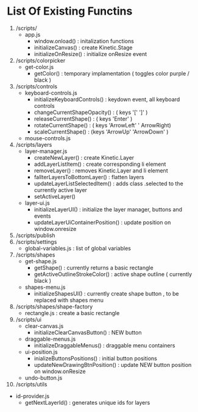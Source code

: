 # List Of Existing Functins 

1. /scripts/
   - app.js 
     - window.onload() : initalization functions
     - initializeCanvas() : create Kinetic.Stage
     - initializeOnResize() : initialize onResize event
2. /scripts/colorpicker
   - get-color.js
      - getColor() : temporary implamentation ( toggles color purple / black )
3. /scripts/controls
   - keyboard-controls.js
      - initializeKeyboardControls() : keydown event, all keyboard controls
      - changeCurrentShapeOpacity() : ( keys '[' ']' ) 
      - releaseCurrentShape() : ( keys 'Enter' )
      - rotateCurrentShape() : ( keys 'ArrowLeft' ' ArrowRight)
      - scaleCurrentShape() : (keys 'ArrowUp' 'ArrowDown' )
   - mouse-controls.js
4. /scripts/layers
   - layer-manager.js
      - createNewLayer() : create Kinetic.Layer 
      - addLayerListItem() : create corresponding li element 
      - removeLayer() : removes Kinetic.Layer and li element
      - fallterLayersToBottomLayer() : flatten layers 
      - updateLayerListSelectedItem() : adds class .selected to the currently active layer
      - setActiveLayer()
   - layer-ui.js
      - initializeLayerUI() : initialize the layer manager, buttons and events 
      - updateLayerUiContainerPosition() : update position on window.onresize
5. /scripts/publish
6. /scripts/settings
   - global-variables.js : list of global variables
7. /scripts/shapes
   - get-shape.js
      - getShape() : currently returns a basic rectangle
      - getActiveOutlineStrokeColor() : active shape outline ( currently black )
   - shapes-menu.js
      - initializeShapesUI() : currently create shape button , to be replaced with shapes menu
8. /scripts/shapes/shape-factory
   - rectangle.js : create a basic rectangle
9. /scripts/ui
   - clear-canvas.js
      - initializeClearCanvasButton() : NEW button
   - draggable-menus.js
      - initializeDraggableMenus() : draggable menu containers
   - ui-position.js
      - inializeButtonsPositions() : initial button positions
      - updateNewDrawingBtnPosition() : update NEW button position on window.onResize
   - undo-button.js
10. /scripts/utils
   - id-provider.js
      - getNextLayerId() : generates unique ids for layers